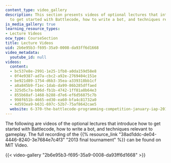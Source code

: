 ```yaml
---
content_type: video_gallery
description: This section presents videos of optional lectures that introduce how
  to get started with Battlecode, how to write a bot, and techniques relevant to gameplay.
is_media_gallery: true
learning_resource_types:
- Lecture Videos
ocw_type: CourseSection
title: Lecture Videos
uid: 2b6e95b3-f695-35a9-0008-da93ff6d1668
video_metadata:
  youtube_id: null
videos:
  content:
  - bc537e8e-2991-1e25-1fb8-a0da159d58e8
  - 0f4e9387-ad7a-cbc2-a92e-2769404c151e
  - be921d89-1754-d6b3-35ea-a339318bb1cf
  - a8a845b9-f1ec-1dab-da99-86b285dffaed
  - 325d5c7a-b06d-fb1b-4742-1ff81a8b64e3
  - 855b68af-1468-b288-d7e6-ef6d56875c7b
  - 998f651b-4665-ed30-ea60-bfa4c81732a0
  - 4d593ea9-b631-697c-52b7-75af8642cae5
  website: 6-370-the-battlecode-programming-competition-january-iap-2013
---
```


The following are videos of the optional lectures that introduce how to get started with Battlecode, how to write a bot, and techniques relevant to gameplay. The full recording of the {{% resource_link "38ad1ddc-de04-4446-8240-3e7684e7c4f3" "2013 final tournament" %}} can be found on MIT Video.

{{< video-gallery "2b6e95b3-f695-35a9-0008-da93ff6d1668" >}}

